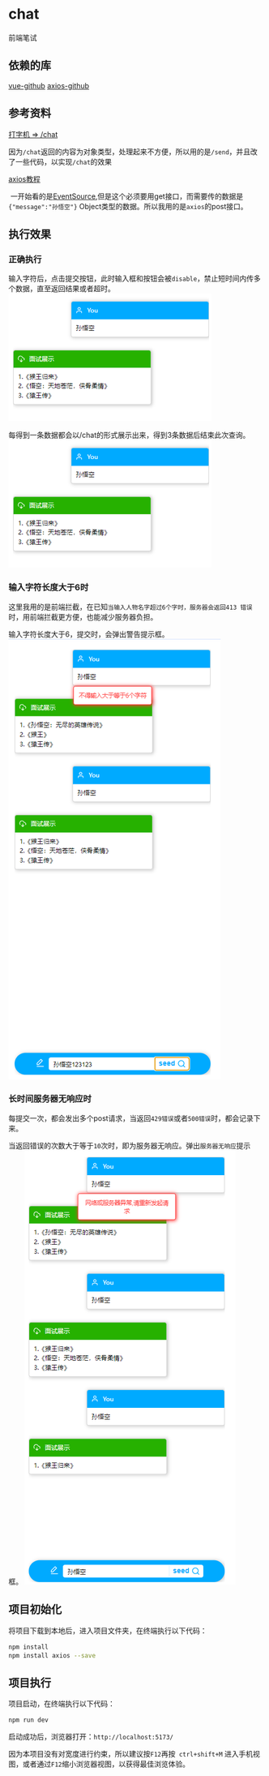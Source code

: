 # chat

前端笔试

## 依赖的库

[vue-github](https://github.com/vuejs/vue)
[axios-github](https://github.com/axios/axios)

## 参考资料

[ 打字机 => /chat ](https://blog.csdn.net/qq_36521848/article/details/130272999)

​    因为`/chat`返回的内容为对象类型，处理起来不方便，所以用的是`/send`，并且改了一些代码，以实现`/chat`的效果

[axios教程](https://blog.csdn.net/weixin_40017062/article/details/131810859)

​    一开始看的是[EventSource](https://blog.csdn.net/qq_29866553/article/details/127408993),但是这个必须要用get接口，而需要传的数据是`{"message":"孙悟空"}` Object类型的数据。所以我用的是`axios`的post接口。


## 执行效果
### 正确执行

输入字符后，点击提交按钮，此时输入框和按钮会被`disable`，禁止短时间内传多个数据，直至返回结果或者超时。
![disable](./public/pic/success.png)

每得到一条数据都会以/chat的形式展示出来，得到3条数据后结束此次查询。
![success](./public/pic/success.png)

### 输入字符长度大于6时

这里我用的是前端拦截，在已知`当输入人物名字超过6个字时，服务器会返回413 错误`时，用前端拦截更方便，也能减少服务器负担。

输入字符长度大于6，提交时，会弹出警告提示框。
![输入字符长度大于6](./public/pic/length.png)

### 长时间服务器无响应时

每提交一次，都会发出多个post请求，当返回`429错误`或者`500错误`时，都会记录下来。

当返回错误的次数大于等于`10`次时，即为服务器无响应。弹出`服务器无响应`提示框。
![服务器无响应](./public/pic/error.png)


## 项目初始化

将项目下载到本地后，进入项目文件夹，在终端执行以下代码：
```sh
npm install
npm install axios --save
```


## 项目执行

项目启动，在终端执行以下代码：
```sh
npm run dev
```

启动成功后，浏览器打开：`http://localhost:5173/`

因为本项目没有对宽度进行约束，所以建议按`F12`再按` ctrl+shift+M` 进入手机视图，或者通过`F12`缩小浏览器视图，以获得最佳浏览体验。


